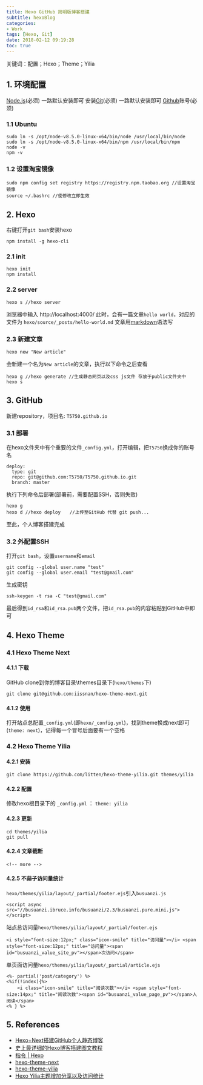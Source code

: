 ```yaml
---
title: Hexo GitHub 简明版博客搭建
subtitle: hexoBlog
categories:
- Work
tags: [Hexo, Git]
date: 2018-02-12 09:19:28
toc: true
---
```

关键词：配置；Hexo；Theme；Yilia

<!-- more -->

## 1. 环境配置
[Node.js](https://nodejs.org/en/)(必须) 一路默认安装即可
安装[Git](http://git-scm.com/download/)(必须) 一路默认安装即可
[Github](http://github.com/)账号(必须)

### 1.1 Ubuntu
```
sudo ln -s /opt/node-v8.5.0-linux-x64/bin/node /usr/local/bin/node
sudo ln -s /opt/node-v8.5.0-linux-x64/bin/npm /usr/local/bin/npm
node -v
npm -v
```

### 1.2 设置淘宝镜像
```
sudo npm config set registry https://registry.npm.taobao.org //设置淘宝镜像
source ~/.bashrc //使修改立即生效
```

## 2. Hexo
右键打开`git bash`安装hexo
```
npm install -g hexo-cli
```
### 2.1 init
```
hexo init
npm install
```
### 2.2 server
```
hexo s //hexo server
```
浏览器中输入 http://localhost:4000/
此时，会有一篇文章`hello world`，对应的文件为 `hexo/source/_posts/hello-world.md`
文章用[markdown](https://www.zybuluo.com/mdeditor)语法写

### 2.3 新建文章
```
hexo new "New article"
```
会新建一个名为`New article`的文章，执行以下命令之后查看
```
hexo g //hexo generate //生成静态网页以及css js文件 存放于public文件夹中
hexo s
```

## 3. GitHub
新建repository，项目名: `T5750.github.io`

### 3.1 部署
在hexo文件夹中有个重要的文件`_config.yml`，打开编辑，把`T5750`换成你的账号名
```
deploy:
  type: git
  repo: git@github.com:T5750/T5750.github.io.git
  branch: master
```
执行下列命令后部署(部署前，需要配置SSH，否则失败)
```
hexo g
hexo d //hexo deploy　　//上传至GitHub 代替 git push...
```
至此，个人博客搭建完成

### 3.2 外配置SSH
打开`git bash`，设置`username`和`email`
```
git config --global user.name "test"
git config --global user.email "test@gmail.com"
```
生成密钥
```
ssh-keygen -t rsa -C "test@gmail.com"
```
最后得到`id_rsa`和`id_rsa.pub`两个文件，把`id_rsa.pub`的内容粘贴到GitHub中即可

## 4. Hexo Theme
### 4.1 Hexo Theme Next
#### 4.1.1 下载
GitHub clone到你的博客目录\themes目录下(`hexo/themes`下)
```
git clone git@github.com:iissnan/hexo-theme-next.git
```

#### 4.1.2 使用
打开站点总配置`_config.yml`(即`hexo/_config.yml`)，找到theme换成next即可(`theme: next`)，记得每一个冒号后面要有一个空格

### 4.2 Hexo Theme Yilia

#### 4.2.1 安装
```
git clone https://github.com/litten/hexo-theme-yilia.git themes/yilia
```

#### 4.2.2 配置
修改hexo根目录下的 `_config.yml` ： `theme: yilia`

#### 4.2.3 更新
```
cd themes/yilia
git pull
```

#### 4.2.4 文章截断
```
<!-- more -->
```

#### 4.2.5 不蒜子访问量统计
`hexo/themes/yilia/layout/_partial/footer.ejs`引入`busuanzi.js`
```
<script async src="//busuanzi.ibruce.info/busuanzi/2.3/busuanzi.pure.mini.js"></script>
```
站点总访问量`hexo/themes/yilia/layout/_partial/footer.ejs`
```
<i style="font-size:12px;" class="icon-smile" title="访问量"></i> <span style="font-size:12px;" title="访问量"><span id="busuanzi_value_site_pv"></span>次访问</span>
```
单页面访问量`hexo/themes/yilia/layout/_partial/article.ejs`
```
<%- partial('post/category') %>
<%if(!index){%>
	<i class="icon-smile" title="阅读次数"></i> <span style="font-size:14px;" title="阅读次数"><span id="busuanzi_value_page_pv"></span>人阅读</span>
<% } %>
```

## 5. References
- [Hexo+Next搭建GitHub个人静态博客](http://www.cnblogs.com/cnfanhua/p/5167191.html)
- [史上最详细的Hexo博客搭建图文教程](https://xuanwo.org/2015/03/26/hexo-intor/#%E4%BD%BF%E7%94%A8hexo)
- [指令 | Hexo](https://hexo.io/zh-cn/docs/commands.html)
- [hexo-theme-next](https://github.com/iissnan/hexo-theme-next)
- [hexo-theme-yilia](https://github.com/litten/hexo-theme-yilia)
- [Hexo Yilia主题增加分享以及访问统计](https://www.jianshu.com/p/cb0a105d7a81)
